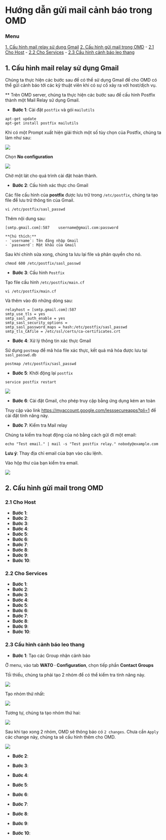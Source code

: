 # Hướng dẫn gửi mail cảnh báo trong OMD

### Menu

[1. Cấu hình mail relay sử dụng Gmail](1)
[2. Cấu hình gửi mail trong OMD](2)
    - [2.1 Cho Host](2.1)
    - [2.2 Cho Services](2.2)
    - [2.3 Cấu hình cảnh báo leo thang](2.3)
    
## 1. Cấu hình mail relay sử dụng Gmail

Chúng ta thực hiện các bước sau để có thể sử dụng Gmail để cho OMD có thể gửi cảnh báo tới các kỹ thuật viên khi có sự cố xảy ra với host/dịch vụ.

** Trên OMD server, chúng ta thực hiện các bước sau để cấu hình Postfix thành một Mail Relay sử dụng Gmail.

- **Bước 1**: Cài đặt `postfix` và gói `mailutils`



```
apt-get update
apt-get install postfix mailutils
```

Khi có một Prompt xuất hiện giải thích một số tùy chọn của Postfix, chúng ta làm như sau:

<img src="../../images/11.mail-1" />

Chọn **No configuration**

<img src="../../images/11.mail-2" />

Chờ một lát cho quá trình cài đặt hoàn thành.

- **Bước 2**: Cấu hình xác thực cho Gmail

Các file cấu hình của **postfix** được lưu trữ trong `/etc/postfix`, chúng ta tạo file để lưu trữ thông tin của Gmail.

```
vi /etc/postfix/sasl_passwd
```

Thêm nội dung sau:

```
[smtp.gmail.com]:587    username@gmail.com:password
```

    **Chú thích:**
    - `username`: Tên đăng nhập Gmail
    - `password`: Mật khẩu của Gmail

Sau khi chỉnh sửa xong, chúng ta lưu lại file và phân quyền cho nó.

```
chmod 600 /etc/postfix/sasl_passwd
```

- **Bước 3**: Cấu hình `Postfix`

Tạo file cấu hình `/etc/postfix/main.cf`

```
vi /etc/postfix/main.cf
```

Và thêm vào đó những dòng sau:

```
relayhost = [smtp.gmail.com]:587
smtp_use_tls = yes
smtp_sasl_auth_enable = yes
smtp_sasl_security_options =
smtp_sasl_password_maps = hash:/etc/postfix/sasl_passwd
smtp_tls_CAfile = /etc/ssl/certs/ca-certificates.crt
```

- **Bước 4**: Xử lý thông tin xác thực Gmail

Sử dụng `postmap` để mã hóa file xác thực, kết quả mã hóa được lưu tại `sasl_passwd.db`

```
postmap /etc/postfix/sasl_passwd
```

- **Bước 5**: Khởi động lại `postfix`

```
service postfix restart
```

<img src="../../images/11.mail-3.png" />

- **Bước 6**: Cài đặt Gmail, cho phép truy cập bằng ứng dụng kém an toàn

Truy cập vào link https://myaccount.google.com/lesssecureapps?pli=1 để cài đặt tính năng này.

- **Bước 7**: Kiểm tra Mail relay

Chúng ta kiểm tra hoạt động của nó bằng cách gửi đi một email:

```
echo "Test email." | mail -s "Test postfix relay." nobody@example.com
```

**Lưu ý**: Thay địa chỉ email của bạn vào câu lệnh.

Vào hộp thư của bạn kiểm tra email.

<img src="../../images/11.mail-4.png" />

## 2. Cấu hình gửi mail trong OMD
### 2.1 Cho Host

- **Bước 1**:
- **Bước 2**:
- **Bước 3**:
- **Bước 4**:
- **Bước 5**:
- **Bước 6**:
- **Bước 7**:
- **Bước 8**:
- **Bước 9**:
- **Bước 10**:

### 2.2 Cho Services

- **Bước 1**:
- **Bước 2**:
- **Bước 3**:
- **Bước 4**:
- **Bước 5**:
- **Bước 6**:
- **Bước 7**:
- **Bước 8**:
- **Bước 9**:
- **Bước 10**:

### 2.3 Cấu hình cảnh báo leo thang

- **Bước 1**: Tạo các Group nhận cảnh báo

Ở menu, vào tab **WATO · Configuration**, chọn tiếp phần **Contact Groups**

Tối thiểu, chúng ta phải tạo 2 nhóm để có thể kiểm tra tính năng này.

<img src="../../images/13-esc-1.png" />

Tạo nhóm thứ nhất:

<img src="../../images/13-esc-2.png" />

Tương tự, chúng ta tạo nhóm thứ hai:

<img src="../../images/13-esc-3.png" />

Sau khi tạo xong 2 nhóm, OMD sẽ thông báo có `2 changes`. Chưa cần `Apply` các change này, chúng ta sẽ cấu hình thêm cho OMD.

<img src="../../images/13-esc-4.png" />

- **Bước 2**:



- **Bước 3**:
- **Bước 4**:
- **Bước 5**:
- **Bước 6**:
- **Bước 7**:
- **Bước 8**:
- **Bước 9**:
- **Bước 10**: